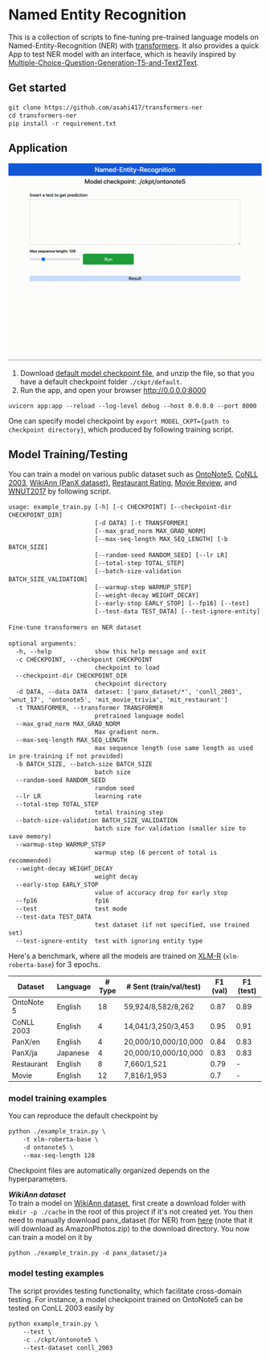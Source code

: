 # Named Entity Recognition
This is a collection of scripts to fine-tuning pre-trained language models on Named-Entity-Recognition (NER) with [transformers](https://github.com/huggingface/transformers).
It also provides a quick App to test NER model with an interface, which is heavily inspired by [Multiple-Choice-Question-Generation-T5-and-Text2Text](https://github.com/renatoviolin/Multiple-Choice-Question-Generation-T5-and-Text2Text). 

## Get started
```shell script
git clone https://github.com/asahi417/transformers-ner
cd transformers-ner
pip install -r requirement.txt
```

## Application
![](./asset/api.gif)

1. Download [default model checkpoint file](https://drive.google.com/file/d/19SLaL_KMDXvI15oPlNRd6ZCNEdmypU7s/view?usp=sharing), 
and unzip the file, so that you have a default checkpoint folder `./ckpt/default`.
2. Run the app, and open your browser http://0.0.0.0:8000    

```shell script
uvicorn app:app --reload --log-level debug --host 0.0.0.0 --port 8000
```
One can specify model checkpoint by `export MODEL_CKPT={path to checkpoint directory}`, which produced by following training script.

## Model Training/Testing
You can train a model on various public dataset such as
[OntoNote5](https://www.aclweb.org/anthology/N06-2015.pdf),
[CoNLL 2003](https://www.aclweb.org/anthology/W03-0419.pdf),
[WikiAnn (PanX dataset)](https://www.aclweb.org/anthology/P17-1178.pdf),
[Restaurant Rating](https://groups.csail.mit.edu/sls/downloads/),
[Movie Review](https://groups.csail.mit.edu/sls/downloads/), and
[WNUT2017](https://noisy-text.github.io/2017/pdf/WNUT18.pdf) 
by following script. 

```shell script
usage: example_train.py [-h] [-c CHECKPOINT] [--checkpoint-dir CHECKPOINT_DIR]
                        [-d DATA] [-t TRANSFORMER]
                        [--max_grad_norm MAX_GRAD_NORM]
                        [--max-seq-length MAX_SEQ_LENGTH] [-b BATCH_SIZE]
                        [--random-seed RANDOM_SEED] [--lr LR]
                        [--total-step TOTAL_STEP]
                        [--batch-size-validation BATCH_SIZE_VALIDATION]
                        [--warmup-step WARMUP_STEP]
                        [--weight-decay WEIGHT_DECAY]
                        [--early-stop EARLY_STOP] [--fp16] [--test]
                        [--test-data TEST_DATA] [--test-ignore-entity]

Fine-tune transformers on NER dataset

optional arguments:
  -h, --help            show this help message and exit
  -c CHECKPOINT, --checkpoint CHECKPOINT
                        checkpoint to load
  --checkpoint-dir CHECKPOINT_DIR
                        checkpoint directory
  -d DATA, --data DATA  dataset: ['panx_dataset/*', 'conll_2003', 'wnut_17', 'ontonote5', 'mit_movie_trivia', 'mit_restaurant']
  -t TRANSFORMER, --transformer TRANSFORMER
                        pretrained language model
  --max_grad_norm MAX_GRAD_NORM
                        Max gradient norm.
  --max-seq-length MAX_SEQ_LENGTH
                        max sequence length (use same length as used in pre-training if not provided)
  -b BATCH_SIZE, --batch-size BATCH_SIZE
                        batch size
  --random-seed RANDOM_SEED
                        random seed
  --lr LR               learning rate
  --total-step TOTAL_STEP
                        total training step
  --batch-size-validation BATCH_SIZE_VALIDATION
                        batch size for validation (smaller size to save memory)
  --warmup-step WARMUP_STEP
                        warmup step (6 percent of total is recommended)
  --weight-decay WEIGHT_DECAY
                        weight decay
  --early-stop EARLY_STOP
                        value of accuracy drop for early stop
  --fp16                fp16
  --test                test mode
  --test-data TEST_DATA
                        test dataset (if not specified, use trained set)
  --test-ignore-entity  test with ignoring entity type
```

Here's a benchmark, where all the models are trained on [XLM-R](https://arxiv.org/pdf/1911.02116.pdf) (`xlm-roberta-base`) for 3 epochs.

| Dataset    | Language | # Type | # Sent (train/val/test) | F1 (val) | F1 (test) | 
|------------|----------|--------|-------------------------|----------|-----------| 
| OntoNote 5 | English  | 18     | 59,924/8,582/8,262      | 0.87     | 0.89      | 
| CoNLL 2003 | English  | 4      | 14,041/3,250/3,453      | 0.95     | 0.91      | 
| PanX/en    | English  | 4      | 20,000/10,000/10,000    | 0.84     | 0.83      | 
| PanX/ja    | Japanese | 4      | 20,000/10,000/10,000    | 0.83     | 0.83      | 
| Restaurant | English  | 8      | 7,660/1,521             | 0.79     | -         | 
| Movie      | English  | 12     | 7,816/1,953             | 0.7      | -         | 

### model training examples
You can reproduce the default checkpoint by 
```shell script
python ./example_train.py \
    -t xlm-roberta-base \
    -d ontonote5 \
    --max-seq-length 128
```
Checkpoint files are automatically organized depends on the hyperparameters.

***WikiAnn dataset***  
To train a model on [WikiAnn dataset](https://www.aclweb.org/anthology/P17-1178.pdf),
first create a download folder with `mkdir -p ./cache` in the root of this project if it's not created yet.
You then need to manually download panx_dataset (for NER) from
[here](https://www.amazon.com/clouddrive/share/d3KGCRCIYwhKJF0H3eWA26hjg2ZCRhjpEQtDL70FSBN?_encoding=UTF8&%2AVersion%2A=1&%2Aentries%2A=0&mgh=1) 
(note that it will download as AmazonPhotos.zip) to the download directory. You now can train a model on it by

```shell script
python ./example_train.py -d panx_dataset/ja
```

### model testing examples
The script provides testing functionality, which facilitate cross-domain testing. For instance,
a model checkpoint trained on OntoNote5 can be tested on ConLL 2003 easily by  
 
```shell script
python example_train.py \
    --test \
    -c ./ckpt/ontonote5 \
    --test-dataset conll_2003
```




